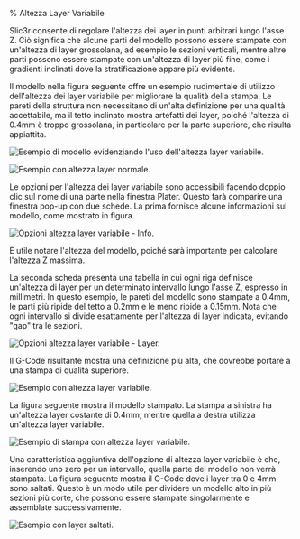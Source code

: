 % Altezza Layer Variabile

Slic3r consente di regolare l'altezza dei layer in punti arbitrari lungo l'asse Z. Ciò significa che alcune parti del modello possono essere stampate con un'altezza di layer grossolana, ad esempio le sezioni verticali, mentre altre parti possono essere stampate con un'altezza di layer più fine, come i gradienti inclinati dove la stratificazione appare più evidente.

Il modello nella figura seguente offre un esempio rudimentale di utilizzo dell'altezza dei layer variabile per migliorare la qualità della stampa. Le pareti della struttura non necessitano di un'alta definizione per una qualità accettabile, ma il tetto inclinato mostra artefatti dei layer, poiché l'altezza di 0.4mm è troppo grossolana, in particolare per la parte superiore, che risulta appiattita.

![Esempio di modello evidenziando l'uso dell'altezza layer variabile.](images/variable_layer_height/example_model.png "fig:")

![Esempio con altezza layer normale.](images/variable_layer_height/example_gcode_normal_layer_heights.png "fig:")

Le opzioni per l'altezza dei layer variabile sono accessibili facendo doppio clic sul nome di una parte nella finestra Plater. Questo farà comparire una finestra pop-up con due schede. La prima fornisce alcune informazioni sul modello, come mostrato in figura.

![Opzioni altezza layer variabile - Info.](images/variable_layer_height/variable_layer_height_options_tab_1.png "fig:")

È utile notare l'altezza del modello, poiché sarà importante per calcolare l'altezza Z massima.

La seconda scheda presenta una tabella in cui ogni riga definisce un'altezza di layer per un determinato intervallo lungo l'asse Z, espresso in millimetri. In questo esempio, le pareti del modello sono stampate a 0.4mm, le parti più ripide del tetto a 0.2mm e le meno ripide a 0.15mm. Nota che ogni intervallo si divide esattamente per l'altezza di layer indicata, evitando "gap" tra le sezioni.

![Opzioni altezza layer variabile - Layer.](images/variable_layer_height/variable_layer_height_options_tab_2.png "fig:")

Il G-Code risultante mostra una definizione più alta, che dovrebbe portare a una stampa di qualità superiore.

![Esempio con altezza layer variabile.](images/variable_layer_height/example_gcode_variable_layer_heights.png "fig:")

La figura seguente mostra il modello stampato. La stampa a sinistra ha un'altezza layer costante di 0.4mm, mentre quella a destra utilizza un'altezza layer variabile.

![Esempio di stampa con altezza layer variabile.](images/variable_layer_height/example_print.jpg "fig:")

Una caratteristica aggiuntiva dell'opzione di altezza layer variabile è che, inserendo uno zero per un intervallo, quella parte del modello non verrà stampata. La figura seguente mostra il G-Code dove i layer tra 0 e 4mm sono saltati. Questo è un modo utile per dividere un modello alto in più sezioni più corte, che possono essere stampate singolarmente e assemblate successivamente.

![Esempio con layer saltati.](images/variable_layer_height/example_gcode_skipped_layers.png "fig:")
